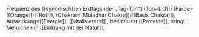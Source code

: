 Frequenz des [[synodisch]]en Erdtags {der „Tag-Ton“} (Ton=[[G]]) (Farbe=[[Orange]]-[[Rot]]), (Chakra=[[Muladhar Chakra]]/[[Basis Chakra]]), Auswirkung=[[Energie]], [[vitalisierend]], beeinflusst [[Proteine]], bringt Menschen in [[Einklang mit der Natur]].